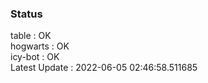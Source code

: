 ### Status


table : OK  
hogwarts : OK  
icy-bot : OK  
Latest Update : 2022-06-05 02:46:58.511685
